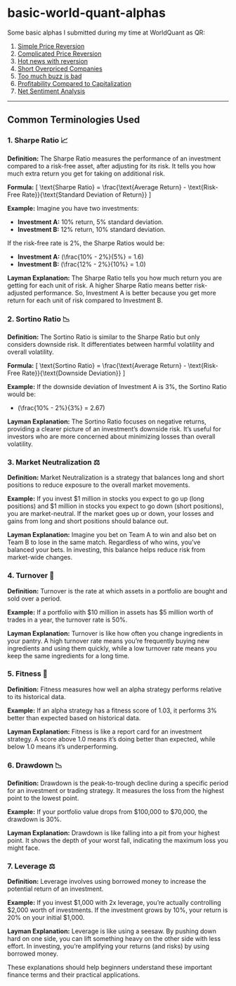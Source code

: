 # basic-world-quant-alphas

Some basic alphas I submitted during my time at WorldQuant as QR:

1. [Simple Price Reversion](https://github.com/aditya-saxena-7/basic-world-quant-alphas/blob/main/Simple%20Price%20Reversion.md)
2. [Complicated Price Reversion](https://github.com/aditya-saxena-7/basic-world-quant-alphas/blob/main/Complicated%20Price%20Reversion.md)
3. [Hot news with reversion](https://github.com/aditya-saxena-7/basic-world-quant-alphas/blob/main/Hot%20news%20with%20reversion.md)
4. [Short Overpriced Companies](https://github.com/aditya-saxena-7/basic-world-quant-alphas/blob/main/Short%20Overpriced%20Companies.md)
5. [Too much buzz is bad](https://github.com/aditya-saxena-7/basic-world-quant-alphas/blob/main/Too%20much%20buzz%20is%20bad.md)
6. [Profitability Compared to Capitalization](https://github.com/aditya-saxena-7/basic-world-quant-alphas/blob/main/Compared%20to%20Capitalization.md)
7. [Net Sentiment Analysis](https://github.com/aditya-saxena-7/basic-world-quant-alphas/blob/main/Net%20Sentiment%20Analysis.md)

-----
## **Common Terminologies Used**

### 1. Sharpe Ratio 📈

**Definition:**
The Sharpe Ratio measures the performance of an investment compared to a risk-free asset, after adjusting for its risk. It tells you how much extra return you get for taking on additional risk.

**Formula:**
\[ \text{Sharpe Ratio} = \frac{\text{Average Return} - \text{Risk-Free Rate}}{\text{Standard Deviation of Return}} \]

**Example:**
Imagine you have two investments:
- **Investment A:** 10% return, 5% standard deviation.
- **Investment B:** 12% return, 10% standard deviation.

If the risk-free rate is 2%, the Sharpe Ratios would be:
- **Investment A:** \(\frac{10\% - 2\%}{5\%} = 1.6\)
- **Investment B:** \(\frac{12\% - 2\%}{10\%} = 1.0\)

**Layman Explanation:**
The Sharpe Ratio tells you how much return you are getting for each unit of risk. A higher Sharpe Ratio means better risk-adjusted performance. So, Investment A is better because you get more return for each unit of risk compared to Investment B.

### 2. Sortino Ratio 📉

**Definition:**
The Sortino Ratio is similar to the Sharpe Ratio but only considers downside risk. It differentiates between harmful volatility and overall volatility.

**Formula:**
\[ \text{Sortino Ratio} = \frac{\text{Average Return} - \text{Risk-Free Rate}}{\text{Downside Deviation}} \]

**Example:**
If the downside deviation of Investment A is 3%, the Sortino Ratio would be:
- \(\frac{10\% - 2\%}{3\%} = 2.67\)

**Layman Explanation:**
The Sortino Ratio focuses on negative returns, providing a clearer picture of an investment’s downside risk. It’s useful for investors who are more concerned about minimizing losses than overall volatility.

### 3. Market Neutralization ⚖️

**Definition:**
Market Neutralization is a strategy that balances long and short positions to reduce exposure to the overall market movements.

**Example:**
If you invest $1 million in stocks you expect to go up (long positions) and $1 million in stocks you expect to go down (short positions), you are market-neutral. If the market goes up or down, your losses and gains from long and short positions should balance out.

**Layman Explanation:**
Imagine you bet on Team A to win and also bet on Team B to lose in the same match. Regardless of who wins, you’ve balanced your bets. In investing, this balance helps reduce risk from market-wide changes.

### 4. Turnover 🔄

**Definition:**
Turnover is the rate at which assets in a portfolio are bought and sold over a period.

**Example:**
If a portfolio with $10 million in assets has $5 million worth of trades in a year, the turnover rate is 50%.

**Layman Explanation:**
Turnover is like how often you change ingredients in your pantry. A high turnover rate means you’re frequently buying new ingredients and using them quickly, while a low turnover rate means you keep the same ingredients for a long time.

### 5. Fitness 💪

**Definition:**
Fitness measures how well an alpha strategy performs relative to its historical data.

**Example:**
If an alpha strategy has a fitness score of 1.03, it performs 3% better than expected based on historical data.

**Layman Explanation:**
Fitness is like a report card for an investment strategy. A score above 1.0 means it’s doing better than expected, while below 1.0 means it’s underperforming.

### 6. Drawdown 📉

**Definition:**
Drawdown is the peak-to-trough decline during a specific period for an investment or trading strategy. It measures the loss from the highest point to the lowest point.

**Example:**
If your portfolio value drops from $100,000 to $70,000, the drawdown is 30%.

**Layman Explanation:**
Drawdown is like falling into a pit from your highest point. It shows the depth of your worst fall, indicating the maximum loss you might face.

### 7. Leverage ⚖️

**Definition:**
Leverage involves using borrowed money to increase the potential return of an investment.

**Example:**
If you invest $1,000 with 2x leverage, you’re actually controlling $2,000 worth of investments. If the investment grows by 10%, your return is 20% on your initial $1,000.

**Layman Explanation:**
Leverage is like using a seesaw. By pushing down hard on one side, you can lift something heavy on the other side with less effort. In investing, you’re amplifying your returns (and risks) by using borrowed money.

These explanations should help beginners understand these important finance terms and their practical applications.
